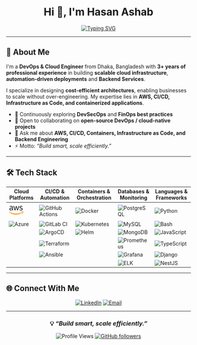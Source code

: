 <div align="center">
  
# Hi 👋, I'm Hasan Ashab

[![Typing SVG](https://readme-typing-svg.herokuapp.com?font=Fira+Code&pause=1000&color=2E9EF7&center=true&vCenter=true&width=500&lines=DevOps+Engineer;Cloud+Engineering;Backend+Developer;3%2B+Years+Experience)](https://git.io/typing-svg)

</div>

---

## 🚀 About Me

I'm a **DevOps & Cloud Engineer** from Dhaka, Bangladesh with **3+ years of professional experience** in building **scalable cloud infrastructure**, **automation-driven deployments** and **Backend Services**.  

I specialize in designing **cost-efficient architectures**, enabling businesses to scale without over-engineering. My expertise lies in **AWS, CI/CD, Infrastructure as Code, and containerized applications**.  
- 🌱 Continuously exploring **DevSecOps** and **FinOps best practices**  
- 👯 Open to collaborating on **open-source DevOps / cloud-native projects**  
- 💬 Ask me about **AWS, CI/CD, Containers, Infrastructure as Code, and Backend Engineering**  
- ⚡ Motto: *“Build smart, scale efficiently.”*

---

## 🛠️ Tech Stack

| Cloud Platforms | CI/CD & Automation | Containers & Orchestration | Databases & Monitoring | Languages & Frameworks |
|-------------------|--------------------|-----------------------------|-------------------------|-------------------------|
| <img src="https://raw.githubusercontent.com/devicons/devicon/master/icons/amazonwebservices/amazonwebservices-original-wordmark.svg" alt="aws" width="40" height="40"/> | ![GitHub Actions](https://img.shields.io/badge/GitHub%20Actions-2088FF.svg?style=for-the-badge&logo=githubactions&logoColor=white) | ![Docker](https://img.shields.io/badge/Docker-2496ED.svg?style=for-the-badge&logo=docker&logoColor=white) | ![PostgreSQL](https://img.shields.io/badge/PostgreSQL-4169E1.svg?style=for-the-badge&logo=postgresql&logoColor=white) | ![Python](https://img.shields.io/badge/Python-3776AB.svg?style=for-the-badge&logo=python&logoColor=white) |
| ![Azure](https://img.shields.io/badge/Azure-0078D4.svg?style=for-the-badge&logo=microsoftazure&logoColor=white) | ![GitLab CI](https://img.shields.io/badge/GitLab%20CI-FCA121.svg?style=for-the-badge&logo=gitlab&logoColor=white) | ![Kubernetes](https://img.shields.io/badge/Kubernetes-326CE5.svg?style=for-the-badge&logo=kubernetes&logoColor=white) | ![MySQL](https://img.shields.io/badge/MySQL-4479A1.svg?style=for-the-badge&logo=mysql&logoColor=white) | ![Bash](https://img.shields.io/badge/Bash-4EAA25.svg?style=for-the-badge&logo=gnu-bash&logoColor=white) |
|                   | ![ArgoCD](https://img.shields.io/badge/ArgoCD-FB6E00.svg?style=for-the-badge&logo=argo&logoColor=white) | ![Helm](https://img.shields.io/badge/Helm-0F1689.svg?style=for-the-badge&logo=helm&logoColor=white) | ![MongoDB](https://img.shields.io/badge/MongoDB-47A248.svg?style=for-the-badge&logo=mongodb&logoColor=white) | ![JavaScript](https://img.shields.io/badge/JavaScript-F7DF1E.svg?style=for-the-badge&logo=javascript&logoColor=black) |
|                   | ![Terraform](https://img.shields.io/badge/Terraform-844FBA.svg?style=for-the-badge&logo=terraform&logoColor=white) |                             | ![Prometheus](https://img.shields.io/badge/Prometheus-E6522C.svg?style=for-the-badge&logo=prometheus&logoColor=white) | ![TypeScript](https://img.shields.io/badge/TypeScript-3178C6.svg?style=for-the-badge&logo=typescript&logoColor=white) |
|                   | ![Ansible](https://img.shields.io/badge/Ansible-EE0000.svg?style=for-the-badge&logo=ansible&logoColor=white) |                             | ![Grafana](https://img.shields.io/badge/Grafana-F46800.svg?style=for-the-badge&logo=grafana&logoColor=white) | ![Django](https://img.shields.io/badge/Django-092E20.svg?style=for-the-badge&logo=django&logoColor=white) |
|                   |                    |                             | ![ELK](https://img.shields.io/badge/ELK%20Stack-005571.svg?style=for-the-badge&logo=elastic&logoColor=white) | ![NestJS](https://img.shields.io/badge/NestJS-E0234E.svg?style=for-the-badge&logo=nestjs&logoColor=white) |

---

## 🌐 Connect With Me

<div align="center">
  
[![LinkedIn](https://img.shields.io/badge/LinkedIn-Connect-blue?style=for-the-badge&logo=linkedin&logoColor=white)](https://www.linkedin.com/in/hasan-ashab/)
[![Email](https://img.shields.io/badge/Email-hasanashab.18205%40gmail.com-red?style=for-the-badge&logo=gmail&logoColor=white)](mailto:hasanashab.18205@gmail.com)

</div>

---

<div align="center">
  
### 💡 *“Build smart, scale efficiently.”*  

![Profile Views](https://komarev.com/ghpvc/?username=hasanashab&color=brightgreen&style=flat-square)
[![GitHub followers](https://img.shields.io/github/followers/hasanashab?label=Follow&style=social)](https://github.com/hasanashab)

</div>
